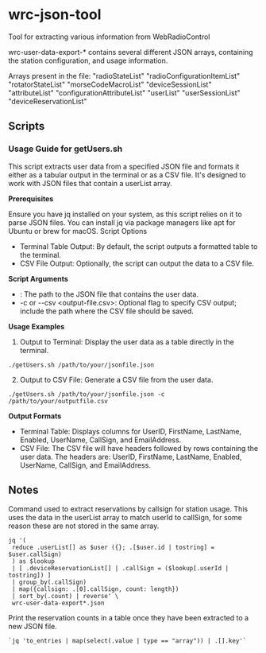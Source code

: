 # wrc-json-tool
Tool for extracting various information from WebRadioControl

wrc-user-data-export-* contains several different JSON arrays, containing the station configuration, and usage information.

Arrays present in the file:
    "radioStateList"
    "radioConfigurationItemList"
    "rotatorStateList"
    "morseCodeMacroList"
    "deviceSessionList"
    "attributeList"
    "configurationAttributeList"
    "userList"
    "userSessionList"
    "deviceReservationList"

## Scripts

### Usage Guide for getUsers.sh

This script extracts user data from a specified JSON file and formats it either as a tabular output in the terminal or as a CSV file. It's designed to work with JSON files that contain a userList array.

**Prerequisites**

Ensure you have jq installed on your system, as this script relies on it to parse JSON files. You can install jq via package managers like apt for Ubuntu or brew for macOS.
Script Options

* Terminal Table Output: By default, the script outputs a formatted table to the terminal.
* CSV File Output: Optionally, the script can output the data to a CSV file.

**Script Arguments**

* <path-to-json-file>: The path to the JSON file that contains the user data.
* -c or --csv <output-file.csv>: Optional flag to specify CSV output; include the path where the CSV file should be saved.

**Usage Examples**

1. Output to Terminal:
Display the user data as a table directly in the terminal.
```
./getUsers.sh /path/to/your/jsonfile.json
```

2. Output to CSV File:
Generate a CSV file from the user data.
```
./getUsers.sh /path/to/your/jsonfile.json -c /path/to/your/outputfile.csv
```

**Output Formats**

* Terminal Table: Displays columns for UserID, FirstName, LastName, Enabled, UserName, CallSign, and EmailAddress.
* CSV File: The CSV file will have headers followed by rows containing the user data. The headers are: UserID, FirstName, LastName, Enabled, UserName, CallSign, and EmailAddress.

## Notes

Command used to extract reservations by callsign for station usage. This uses the data in the userList array to match userId to callSign, for some reason these are not stored in the same array.
    
    jq '(
     reduce .userList[] as $user ({}; .[$user.id | tostring] = $user.callSign)
     ) as $lookup
     | [ .deviceReservationList[] | .callSign = ($lookup[.userId | tostring]) ]
     | group_by(.callSign)
     | map({callsign: .[0].callSign, count: length})
     | sort_by(.count) | reverse' \
     wrc-user-data-export*.json

Print the reservation counts in a table once they have been extracted to a new JSON file.

    `jq 'to_entries | map(select(.value | type == "array")) | .[].key'`